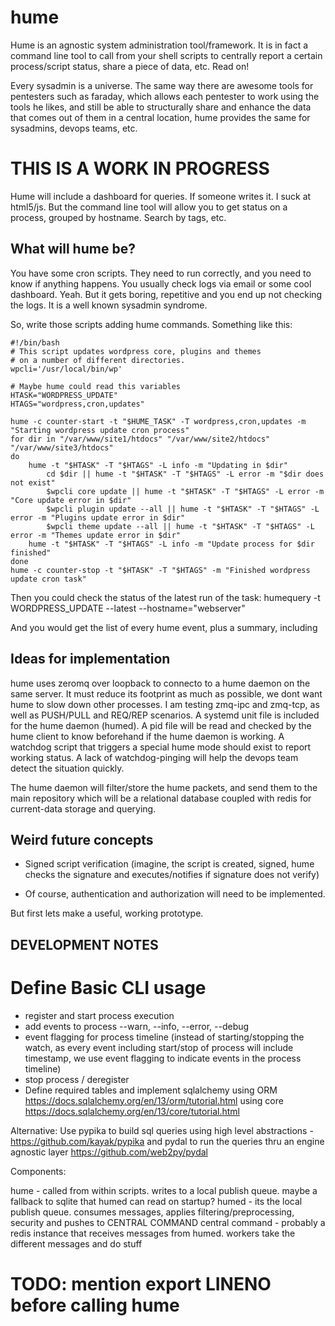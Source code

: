 # hume

Hume is an agnostic system administration tool/framework.  It is in fact a
command line tool to call from your shell scripts to centrally report a
certain process/script status, share a piece of data, etc. Read on!

Every sysadmin is a universe.  The same way there are awesome tools for
pentesters such as faraday, which allows each pentester to work using the
tools he likes, and still be able to structurally share and enhance the data
that comes out of them in a central location, hume provides the same for
sysadmins, devops teams, etc.

# THIS IS A WORK IN PROGRESS

Hume will include a dashboard for queries. If someone writes it. I suck at
html5/js. But the command line tool will allow you to get status on a
process, grouped by hostname. Search by tags, etc.

## What will hume be?

You have some cron scripts. They need to run correctly, and you need to know
if anything happens. You usually check logs via email or some cool
dashboard. Yeah. But it gets boring, repetitive and you end up not checking
the logs. It is a well known sysadmin syndrome.

So, write those scripts adding hume commands. Something like this:
```
#!/bin/bash
# This script updates wordpress core, plugins and themes
# on a number of different directories.
wpcli='/usr/local/bin/wp'

# Maybe hume could read this variables
HTASK="WORDPRESS_UPDATE"
HTAGS="wordpress,cron,updates"

hume -c counter-start -t "$HUME_TASK" -T wordpress,cron,updates -m "Starting wordpress update cron process"
for dir in "/var/www/site1/htdocs" "/var/www/site2/htdocs" "/var/www/site3/htdocs"
do
	hume -t "$HTASK" -T "$HTAGS" -L info -m "Updating in $dir"
        cd $dir || hume -t "$HTASK" -T "$HTAGS" -L error -m "$dir does not exist"
        $wpcli core update || hume -t "$HTASK" -T "$HTAGS" -L error -m "Core update error in $dir"
        $wpcli plugin update --all || hume -t "$HTASK" -T "$HTAGS" -L error -m "Plugins update error in $dir"
        $wpcli theme update --all || hume -t "$HTASK" -T "$HTAGS" -L error -m "Themes update error in $dir"
	hume -t "$HTASK" -T "$HTAGS" -L info -m "Update process for $dir finished"
done
hume -c counter-stop -t "$HTASK" -T "$HTAGS" -m "Finished wordpress update cron task"
```

Then you could check the status of the latest run of the task:
humequery -t WORDPRESS_UPDATE --latest --hostname="webserver"

And you would get the list of every hume event, plus a summary, including 
## Ideas for implementation

hume uses zeromq over loopback to connecto to a hume daemon on the same
server. It must reduce its footprint as much as possible, we dont want hume
to slow down other processes. I am testing zmq-ipc and zmq-tcp, as well as
PUSH/PULL and REQ/REP scenarios. A systemd unit file is included for the hume
daemon (humed). A pid file will be read and checked by the hume client to
know beforehand if the hume daemon is working. A watchdog script that
triggers a special hume mode should exist to report working status. A lack
of watchdog-pinging will help the devops team detect the situation quickly.

The hume daemon will filter/store the hume packets, and send them to the
main repository which will be a relational database coupled with redis for
current-data storage and querying.

## Weird future concepts

* Signed script verification (imagine, the script is created, signed, hume
  checks the signature and executes/notifies if signature does not verify)

* Of course, authentication and authorization will need to be implemented.

But first lets make a useful, working prototype.

## DEVELOPMENT NOTES

# Define Basic CLI usage
* register and start process execution
* add events to process --warn, --info, --error, --debug
* event flagging for process timeline (instead of starting/stopping the watch, as every event including start/stop of process will include timestamp, we use event flagging to indicate events in the process timeline)
* stop process / deregister
* Define required tables and implement sqlalchemy
using ORM https://docs.sqlalchemy.org/en/13/orm/tutorial.html
using core https://docs.sqlalchemy.org/en/13/core/tutorial.html

Alternative: Use pypika to build sql queries using high level
abstractions - https://github.com/kayak/pypika and
pydal to run the queries thru an engine agnostic layer https://github.com/web2py/pydal

Components:

hume - called from within scripts. writes to a local publish queue. maybe a fallback to sqlite that humed can read on startup?
humed - its the local publish queue. consumes messages, applies filtering/preprocessing, security and pushes to CENTRAL COMMAND
central command - probably a redis instance that receives messages from humed. workers take the different messages and do
stuff

# TODO: mention export LINENO before calling hume
